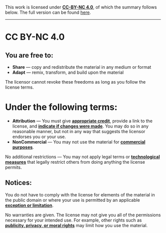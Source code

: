 This work is licensed under **[CC-BY-NC 4.0](https://creativecommons.org/licenses/by-nc/4.0/)**,
 of which the summary follows below.
The full version can be found [here](https://creativecommons.org/licenses/by-nc/4.0/legalcode).

---

# CC BY-NC 4.0
## You are free to:

* **Share** — copy and redistribute the material in any medium or format
* **Adapt** — remix, transform, and build upon the material

The licensor cannot revoke these freedoms as long as you follow the license terms.

# Under the following terms:

* **Attribution** —
You must give **[appropriate credit](https://creativecommons.org/licenses/by-nc/4.0/#)**,
 provide a link to the license, and
 **[indicate if changes were made](https://creativecommons.org/licenses/by-nc/4.0/#)**.
You may do so in any reasonable manner, but not in any way that suggests the licensor endorses you or your use.
* **NonCommercial** —
You may not use the material for **[commercial purposes](https://creativecommons.org/licenses/by-nc/4.0/#)**.

No additional restrictions —
You may not apply legal terms or
 **[technological measures](https://creativecommons.org/licenses/by-nc/4.0/#)**
 that legally restrict others from doing anything the license permits.

## Notices:

You do not have to comply with the license for elements of the material in the public domain
 or where your use is permitted by an applicable
 **[exception or limitation](https://creativecommons.org/licenses/by-nc/4.0/#)**.

No warranties are given.
The license may not give you all of the permissions necessary for your intended use.
For example, other rights such as
 **[publicity, privacy, or moral rights](https://creativecommons.org/licenses/by-nc/4.0/#)**
 may limit how you use the material.
